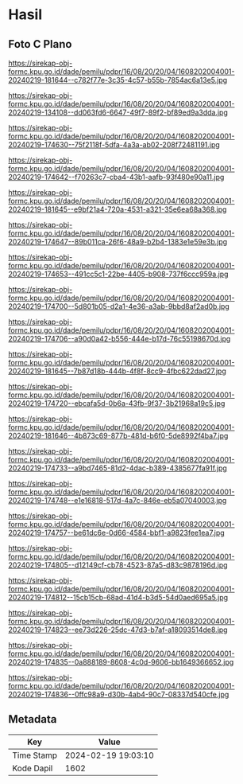 # Hasil

## Foto C Plano

https://sirekap-obj-formc.kpu.go.id/dade/pemilu/pdpr/16/08/20/20/04/1608202004001-20240219-181644--c782f77e-3c35-4c57-b55b-7854ac6a13e5.jpg

https://sirekap-obj-formc.kpu.go.id/dade/pemilu/pdpr/16/08/20/20/04/1608202004001-20240219-134108--dd063fd6-6647-49f7-89f2-bf89ed9a3dda.jpg

https://sirekap-obj-formc.kpu.go.id/dade/pemilu/pdpr/16/08/20/20/04/1608202004001-20240219-174630--75f2118f-5dfa-4a3a-ab02-208f72481191.jpg

https://sirekap-obj-formc.kpu.go.id/dade/pemilu/pdpr/16/08/20/20/04/1608202004001-20240219-174642--f70263c7-cba4-43b1-aafb-93f480e90a11.jpg

https://sirekap-obj-formc.kpu.go.id/dade/pemilu/pdpr/16/08/20/20/04/1608202004001-20240219-181645--e9bf21a4-720a-4531-a321-35e6ea68a368.jpg

https://sirekap-obj-formc.kpu.go.id/dade/pemilu/pdpr/16/08/20/20/04/1608202004001-20240219-174647--89b011ca-26f6-48a9-b2b4-1383e1e59e3b.jpg

https://sirekap-obj-formc.kpu.go.id/dade/pemilu/pdpr/16/08/20/20/04/1608202004001-20240219-174653--491cc5c1-22be-4405-b908-737f6ccc959a.jpg

https://sirekap-obj-formc.kpu.go.id/dade/pemilu/pdpr/16/08/20/20/04/1608202004001-20240219-174700--5d801b05-d2a1-4e36-a3ab-9bbd8af2ad0b.jpg

https://sirekap-obj-formc.kpu.go.id/dade/pemilu/pdpr/16/08/20/20/04/1608202004001-20240219-174706--a90d0a42-b556-444e-b17d-76c55198670d.jpg

https://sirekap-obj-formc.kpu.go.id/dade/pemilu/pdpr/16/08/20/20/04/1608202004001-20240219-181645--7b87d18b-444b-4f8f-8cc9-4fbc622dad27.jpg

https://sirekap-obj-formc.kpu.go.id/dade/pemilu/pdpr/16/08/20/20/04/1608202004001-20240219-174720--ebcafa5d-0b6a-43fb-9f37-3b21968a19c5.jpg

https://sirekap-obj-formc.kpu.go.id/dade/pemilu/pdpr/16/08/20/20/04/1608202004001-20240219-181646--4b873c69-877b-481d-b6f0-5de8992f4ba7.jpg

https://sirekap-obj-formc.kpu.go.id/dade/pemilu/pdpr/16/08/20/20/04/1608202004001-20240219-174733--a9bd7465-81d2-4dac-b389-4385677fa91f.jpg

https://sirekap-obj-formc.kpu.go.id/dade/pemilu/pdpr/16/08/20/20/04/1608202004001-20240219-174748--e1e16818-517d-4a7c-846e-eb5a07040003.jpg

https://sirekap-obj-formc.kpu.go.id/dade/pemilu/pdpr/16/08/20/20/04/1608202004001-20240219-174757--be61dc6e-0d66-4584-bbf1-a9823fee1ea7.jpg

https://sirekap-obj-formc.kpu.go.id/dade/pemilu/pdpr/16/08/20/20/04/1608202004001-20240219-174805--d12149cf-cb78-4523-87a5-d83c9878196d.jpg

https://sirekap-obj-formc.kpu.go.id/dade/pemilu/pdpr/16/08/20/20/04/1608202004001-20240219-174812--15cb15cb-68ad-41d4-b3d5-54d0aed695a5.jpg

https://sirekap-obj-formc.kpu.go.id/dade/pemilu/pdpr/16/08/20/20/04/1608202004001-20240219-174823--ee73d226-25dc-47d3-b7af-a18093514de8.jpg

https://sirekap-obj-formc.kpu.go.id/dade/pemilu/pdpr/16/08/20/20/04/1608202004001-20240219-174835--0a888189-8608-4c0d-9606-bb1649366652.jpg

https://sirekap-obj-formc.kpu.go.id/dade/pemilu/pdpr/16/08/20/20/04/1608202004001-20240219-174836--0ffc98a9-d30b-4ab4-90c7-08337d540cfe.jpg


## Metadata

| Key        | Value               |
| ---------- | ------------------- |
| Time Stamp | 2024-02-19 19:03:10 |
| Kode Dapil | 1602                |



